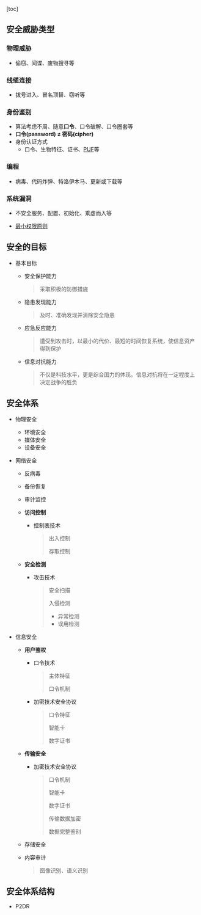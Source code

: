[toc]

## 安全威胁类型

### 物理威胁

- 偷窃、间谍、废物搜寻等

### 线缆连接

- 拨号进入、冒名顶替、窃听等

### 身份鉴别

- 算法考虑不周、随意**口令**、口令破解、口令圈套等
- **口令(password) $\ne$ 密码(cipher)**
- 身份认证方式
  - 口令、生物特征、证书、[PUF](https://en.wikipedia.org/wiki/Physical_unclonable_function)等

### 编程

- 病毒、代码炸弹、特洛伊木马、更新或下载等

### 系统漏洞

- 不安全服务、配置、初始化、乘虚而入等

- [最小权限原则](https://en.wikipedia.org/wiki/Principle_of_least_privilege)



## 安全的目标

- 基本目标

  - 安全保护能力

    > 采取积极的防御措施

  - 隐患发现能力

    > 及时、准确发现并消除安全隐患

  - 应急反应能力

    > 遭受到攻击时，以最小的代价、最短的时间恢复系统，使信息资产得到保护

  - 信息对抗能力

    > 不仅是科技水平，更是综合国力的体现。信息对抗将在一定程度上决定战争的胜负



## 安全体系

- 物理安全

  - 环境安全
  - 媒体安全
  - 设备安全

- 网络安全

  - 反病毒

  - 备份恢复

  - 审计监控

  - **访问控制**

    - 控制表技术

      > 出入控制
      >
      > 存取控制

  - **安全检测**

    - 攻击技术

      > 安全扫描
      >
      > 入侵检测
      >
      > - 异常检测
      > - 误用检测

- 信息安全

  - **用户鉴权**

    - 口令技术

      > 主体特征
      >
      > 口令机制

    - 加密技术安全协议

      > 口令特征
      >
      > 智能卡
      >
      > 数字证书

  - **传输安全**

    - 加密技术安全协议

      > 口令机制
      >
      > 智能卡
      >
      > 数字证书
      >
      > 传输数据加密
      >
      > 数据完整鉴别

  - 存储安全

  - 内容审计

    > 图像识别、语义识别



## 安全体系结构

- P2DR